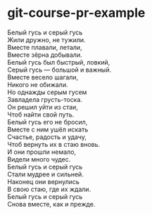﻿# git-course-pr-example



Белый гусь и серый гусь  
Жили дружно, не тужили.  
Вместе плавали, летали,  
Вместе зёрна добывали.  
Белый гусь был быстрый, ловкий,  
Серый гусь — большой и важный.  
Вместе весело шагали,  
Никого не обижали.  
Но однажды серым гусем  
Завладела грусть-тоска.  
Он решил уйти из стаи,  
Чтоб найти свой путь.  
Белый гусь его не бросил,  
Вместе с ним ушёл искать  
Счастье, радость и удачу,  
Чтоб вернуть их в стаю вновь.  
И они прошли немало,  
Видели много чудес.  
Белый гусь и серый гусь  
Стали мудрее и сильней.  
Наконец они вернулись  
В свою стаю, где их ждали.  
Белый гусь и серый гусь  
Снова вместе, как и прежде.   
